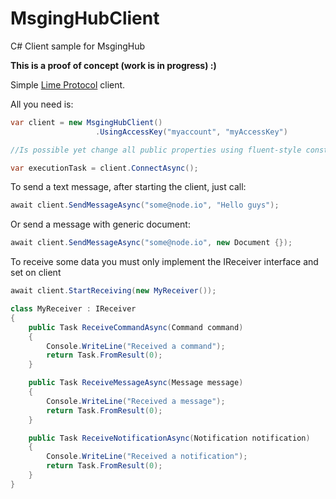 # MsgingHubClient
C# Client sample for MsgingHub

**This is a proof of concept (work is in progress) :)** 

Simple [Lime Protocol](http://github.com/takenet/lime-csharp/) client.

All you need is:

```c#
var client = new MsgingHubClient()
                   .UsingAccessKey("myaccount", "myAccessKey")

//Is possible yet change all public properties using fluent-style construction

var executionTask = client.ConnectAsync();
```

To send a text message, after starting the client, just call:

```c#
await client.SendMessageAsync("some@node.io", "Hello guys");
```

Or send a message with generic document:
```c#
await client.SendMessageAsync("some@node.io", new Document {});
```

To receive some data you must only implement the IReceiver interface and set on client

```c#
await client.StartReceiving(new MyReceiver());
```

```c#
class MyReceiver : IReceiver
{
    public Task ReceiveCommandAsync(Command command)
    {
        Console.WriteLine("Received a command");
        return Task.FromResult(0);
    }

    public Task ReceiveMessageAsync(Message message)
    {
        Console.WriteLine("Received a message");
        return Task.FromResult(0);
    }

    public Task ReceiveNotificationAsync(Notification notification)
    {
        Console.WriteLine("Received a notification");
        return Task.FromResult(0);
    }
}
```


